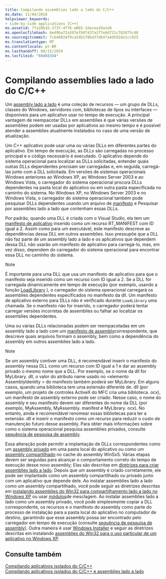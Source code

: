 ```yaml
---
title: Compilando assemblies lado a lado do C/C++
ms.date: 11/04/2016
helpviewer_keywords:
- side-by-side applications [C++]
ms.assetid: 7fa20b16-3737-4f76-a0b5-1dacea19a1e8
ms.openlocfilehash: 6e49ba72a397efb97437a2f7e6d721c782875c48
ms.sourcegitcommit: fcb48824f9ca24b1f8bd37d647a4d592de1cc925
ms.translationtype: MT
ms.contentlocale: pt-BR
ms.lasthandoff: 08/15/2019
ms.locfileid: "69493334"
---
```

# <a name="building-cc-side-by-side-assemblies"></a>Compilando assemblies lado a lado do C/C++

Um [assembly lado a lado](/windows/win32/SbsCs/about-side-by-side-assemblies-) é uma coleção de recursos — um grupo de DLLs, classes do Windows, servidores com, bibliotecas de tipos ou interfaces — disponíveis para um aplicativo usar no tempo de execução. A principal vantagem de reempacotar DLLs em assemblies é que várias versões de assemblies podem ser usadas por aplicativos ao mesmo tempo e é possível atender a assemblies atualmente instalados no caso de uma versão de atualização.

Um C++ aplicativo pode usar uma ou várias DLLs em diferentes partes do aplicativo. Em tempo de execução, as DLLs são carregadas no processo principal e o código necessário é executado. O aplicativo depende do sistema operacional para localizar as DLLs solicitadas, entender quais outras DLLs dependentes precisam ser carregadas e, em seguida, carregá-las junto com a DLL solicitada. Em versões de sistemas operacionais Windows anteriores ao Windows XP, ao Windows Server 2003 e ao Windows Vista, o carregador do sistema operacional procura DLLs dependentes na pasta local do aplicativo ou em outra pasta especificada no caminho do sistema. No Windows XP, no Windows Server 2003 e no Windows Vista, o carregador do sistema operacional também pode pesquisar DLLs dependentes usando um arquivo de [manifesto](/windows/win32/sbscs/manifests) e Pesquisar por assemblies lado a lado que contenham essas DLLs.

Por padrão, quando uma DLL é criada com o Visual Studio, ela tem um [manifesto de aplicativo](/windows/win32/SbsCs/application-manifests) inserido como um recurso RT_MANIFEST com ID igual a 2. Assim como para um executável, este manifesto descreve as dependências dessa DLL em outros assemblies. Isso pressupõe que a DLL não faz parte de um assembly lado a lado e os aplicativos que dependem dessa DLL não usarão um manifesto de aplicativo para carregá-lo, mas, em vez disso, dependem do carregador do sistema operacional para encontrar essa DLL no caminho do sistema.

> [!NOTE]
> É importante para uma DLL que usa um manifesto de aplicativo para que o manifesto seja inserido como um recurso com ID igual a 2. Se a DLL for carregada dinamicamente em tempo de execução (por exemplo, usando a função [LoadLibrary](/windows/win32/api/libloaderapi/nf-libloaderapi-loadlibraryw) ), o carregador do sistema operacional carregará os assemblies dependentes especificados no manifesto da dll. Um manifesto de aplicativo externo para DLLs não é verificado durante `LoadLibrary` uma chamada. Se o manifesto não for inserido, o carregador poderá tentar carregar versões incorretas de assemblies ou falhar ao localizar os assemblies dependentes.

Uma ou várias DLLs relacionadas podem ser reempacotadas em um assembly lado a lado com um [manifesto de assembly](/windows/win32/SbsCs/assembly-manifests)correspondente, que descreve quais arquivos formam o assembly, bem como a dependência do assembly em outros assemblies lado a lado.

> [!NOTE]
> Se um assembly contiver uma DLL, é recomendável inserir o manifesto do assembly nessa DLL como um recurso com ID igual a 1 e dar ao assembly privado o mesmo nome que a DLL. Por exemplo, se o nome da dll for MyLibrary. dll, o valor do atributo name usado no \<elemento AssemblyIdentity > do manifesto também poderá ser MyLibrary. Em alguns casos, quando uma biblioteca tem uma extensão diferente de. dll (por exemplo, um projeto de controles ActiveX do MFC cria uma biblioteca. ocx), um manifesto de assembly externo pode ser criado. Nesse caso, o nome do assembly e seu manifesto devem ser diferentes do nome da DLL (por exemplo, MyAssembly, MyAssembly. manifest e MyLibrary. ocx). No entanto, ainda é recomendável renomear essas bibliotecas para ter a extensão. dll e inserir o manifesto como um recurso para reduzir o custo de manutenção futuro desse assembly. Para obter mais informações sobre como o sistema operacional pesquisa assemblies privados, consulte [sequência de pesquisa de assembly](/windows/win32/SbsCs/assembly-searching-sequence).

Essa alteração pode permitir a implantação de DLLs correspondentes como um [assembly privado](/windows/win32/Msi/private-assemblies) em uma pasta local do aplicativo ou como um [assembly compartilhado](/windows/win32/Msi/shared-assemblies) no cache do assembly WinSxS. Várias etapas devem ser seguidas para alcançar o comportamento correto do tempo de execução desse novo assembly; Elas são descritas em [diretrizes para criar assemblies lado a lado](/windows/win32/SbsCs/guidelines-for-creating-side-by-side-assemblies). Depois que um assembly é criado corretamente, ele pode ser implantado como um assembly compartilhado ou privado junto com um aplicativo que depende dele. Ao instalar assemblies lado a lado como um assembly compartilhado, você pode seguir as diretrizes descritas em [instalando assemblies do Win32 para compartilhamento lado a lado no Windows XP](/windows/win32/Msi/installing-win32-assemblies-for-side-by-side-sharing-on-windows-xp) ou usar [módulos](/windows/win32/msi/merge-modules)de mesclagem. Ao instalar assemblies lado a lado como um assembly privado, você pode simplesmente copiar a DLL correspondente, os recursos e o manifesto do assembly como parte do processo de instalação para a pasta local do aplicativo no computador de destino, garantindo que esse assembly possa ser encontrado pelo carregador em tempo de execução (consulte [sequência de pesquisa de assembly](/windows/win32/SbsCs/assembly-searching-sequence)). Outra maneira é usar [Windows Installer](/windows/win32/Msi/windows-installer-portal) e seguir as diretrizes descritas em instalando [assemblies do Win32 para o uso particular de um aplicativo no Windows XP](/windows/win32/Msi/installing-win32-assemblies-for-the-private-use-of-an-application-on-windows-xp).

## <a name="see-also"></a>Consulte também

[Compilando aplicativos isolados do C/C++](building-c-cpp-isolated-applications.md)<br/>
[Compilando aplicativos isolados do C/C++ e assemblies lado a lado](building-c-cpp-isolated-applications-and-side-by-side-assemblies.md)
